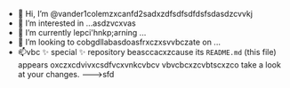 - 👋 Hi, I’m @vander1colemzxcanfd2sadxzdfsdfsdfdsfsdasdzcvvkj
- 👀 I’m interested in ...asdzvcxvas
- 🌱 I’m currently lepci'hnkp;arning ...
- 💞️ I’m looking to cobgdllabasdoasfrxczxsvvbczate on ...
- 📫vbc ✨ special ✨ repository beasccacxzcause its `README.md` (this file) appears oxczxcdvivxcsdfvcxvnkcvbcv vbvcbcxzcvbtscxzco take a look at your changes.
--->sfd
